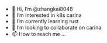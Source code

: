 - 👋 Hi, I’m @zhangkai8048
- 👀 I’m interested in k8s carina 
- 🌱 I’m currently learning rust
- 💞️ I’m looking to collaborate on carina
- 📫 How to reach me ...

<!---
zhangkai8048/zhangkai8048 is a ✨ special ✨ repository because its `README.md` (this file) appears on your GitHub profile.
You can click the Preview link to take a look at your changes.
--->
